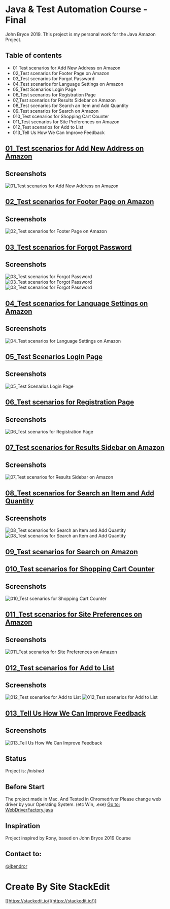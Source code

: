 
# Java & Test Automation Course - Final

John Bryce 2019.
This project is my personal work for the Java Amazon Project.

## Table of contents
* 01 Test scenarios for Add New Address on Amazon
* 02_Test scenarios for Footer Page on Amazon
* 03_Test scenarios for Forgot Password
* 04_Test scenarios for Language Settings on Amazon
* 05_Test Scenarios Login Page
* 06_Test scenarios for Registration Page
* 07_Test scenarios for Results Sidebar on Amazon
* 08_Test scenarios for Search an Item and Add Quantity
* 09_Test scenarios for Search on Amazon
* 010_Test scenarios for Shopping Cart Counter
* 011_Test scenarios for Site Preferences on Amazon
* 012_Test scenarios for Add to List
* 013_Tell Us How We Can Improve Feedback

## [01_Test scenarios for Add New Address on Amazon](src/main/java/JB2019AmazonProject/JB2019AmazonProject/tests/AddNewAddressOnAmazon.java)
## Screenshots
![01_Test scenarios for Add New Address on Amazon](img/Add%20New%20Address%20on%20Amazon.png)

## [02_Test scenarios for Footer Page on Amazon](src/main/java/JB2019AmazonProject/JB2019AmazonProject/tests/FooterPageOnAmazon.java)
## Screenshots
![02_Test scenarios for Footer Page on Amazon](img/Footer%20Page%20on%20Amazon.png)

## [03_Test scenarios for Forgot Password](src/main/java/JB2019AmazonProject/JB2019AmazonProject/tests/ForgotPassword.java)
## Screenshots
![03_Test scenarios for Forgot Password](img/Forgot%20your%20password%3F.png)
![03_Test scenarios for Forgot Password](img/Forgot%20your%20password%3F(2).png)
![03_Test scenarios for Forgot Password](img/Forgot%20your%20password%3F(3).png)

## [04_Test scenarios for Language Settings on Amazon](src/main/java/JB2019AmazonProject/JB2019AmazonProject/tests/LanguageSettingsOnAmazon.java)
## Screenshots
![04_Test scenarios for Language Settings on Amazon](img/Language%20Settings%20on%20Amazon.png)

## [05_Test Scenarios Login Page](src/main/java/JB2019AmazonProject/JB2019AmazonProject/tests/loginToAmazon.java)
## Screenshots
![05_Test Scenarios Login Page](img/Sign%20in.png)

## [06_Test scenarios for Registration Page](src/main/java/JB2019AmazonProject/JB2019AmazonProject/tests/registerationAmazon.java)
## Screenshots
![06_Test scenarios for Registration Page](img/Registration%20Page.png)

## [07_Test scenarios for Results Sidebar on Amazon](src/main/java/JB2019AmazonProject/JB2019AmazonProject/tests/ResultsSidebarOnAmazon.java)
## Screenshots
![07_Test scenarios for Results Sidebar on Amazon](img/Results%20Sidebar%20on%20Amazon.png)

## [08_Test scenarios for Search an Item and Add Quantity](src/main/java/JB2019AmazonProject/JB2019AmazonProject/tests/SearchAnItemAndAddQuantity.java)
## Screenshots
![08_Test scenarios for Search an Item and Add Quantity](img/Search%20an%20Item%20and%20Add%20Quantity.png)
![08_Test scenarios for Search an Item and Add Quantity](img/Search%20an%20Item%20and%20Add%20Quantity(2).png)

## [09_Test scenarios for Search on Amazon](src/main/java/JB2019AmazonProject/JB2019AmazonProject/tests/SearchOnAmazon.java)

## [010_Test scenarios for Shopping Cart Counter](src/main/java/JB2019AmazonProject/JB2019AmazonProject/tests/ShoppingCartCounter.java)
## Screenshots
![010_Test scenarios for Shopping Cart Counter](img/Shopping%20Cart%20Counter.png)

## [011_Test scenarios for Site Preferences on Amazon](src/main/java/JB2019AmazonProject/JB2019AmazonProject/tests/SitePreferencesOnAmazon.java)
## Screenshots
![011_Test scenarios for Site Preferences on Amazon](img/Site%20Preferences%20on%20Amazon.png)

## [012_Test scenarios for Add to List](src/main/java/JB2019AmazonProject/JB2019AmazonProject/tests/AddToList.java)
## Screenshots
![012_Test scenarios for Add to List](img/Add%20to%20List.png)
![012_Test scenarios for Add to List](img/Add%20to%20List(2).png)

## [013_Tell Us How We Can Improve Feedback](src/main/java/JB2019AmazonProject/JB2019AmazonProject/tests/TellUsHowWeCanImproveFeedback.java)
## Screenshots
![013_Tell Us How We Can Improve Feedback](img/Tell%20Us%20How%20We%20Can%20Improve%20Feedback.png)

## Status
Project is: _finished_

## Before Start
The project made in Mac.
And Tested in Chromedriver
Please change web driver by your Operating System. (etc Win, .exe)
[Go to: WebDriverFactory.java](https://github.com/lbendror/AmazonAutomation/blob/master/JB2019AmazonProject/src/main/java/infra/web/WebDriverFactory.java)

## Inspiration
Project inspired by Rony, based on John Bryce 2019 Course

## Contact to:
[@lbendror](https://github.com/lbendror)

# Create By Site **StackEdit** 
[[https://stackedit.io/](https://stackedit.io/)]
